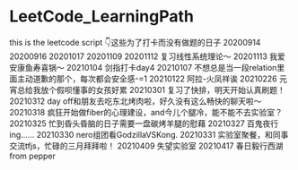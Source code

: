 # LeetCode_LearningPath
this is the leetcode script
👇这些为了打卡而没有做题的日子
20200914
20200916
20201017
20201109
20201112 复习线性系统理论～
20201113 我爱安康鱼寿喜锅～
20210104 剑指打卡day4
20210107 不想总是当一段relation里面主动道歉的那个，每次都会安全感-=1
20210122 阿拉-火凤祥诶
20210226 元宵总给我放个假呗懂事的女孩好累
20210301 复习了快排，明天开始认真刷题！
20210312 day off和朋友去吃东北烤肉啦，好久没有这么畅快的聊天啦～
20210318 疯狂开始做fiber的心理建设，and今儿个腿冷，能不能不去实验室？
20210325 忙到昏头昏脑的日子需要一盘碳烤羊腿的慰藉
20210327 百鬼夜行ing……
20210330 nero组团看GodzillaVSKong.
20210331 实验室聚餐，和同事交流tfjs，忙碌的三月拜拜啦！
20210409 失望实验室
20210417 春日毅行西湖
from pepper



  
